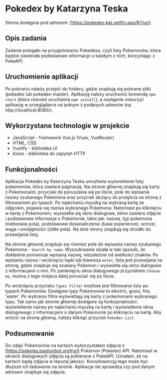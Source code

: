 # Pokedex by Katarzyna Teska

Strona dostępna pod adresem: [https://pokedex-kat.netlify.app/#/](url)

## Opis zadania

Zadanie polegało na przygotowaniu Pokedexa, czyli listy Pokemonów, która 
będzie zawierała podstawowe informacje o każdym z nich, korzystając z PokeAPI.

## Uruchomienie aplikacji

Po pobraniu należy przejść do folderu, gdzie znajdują się pobrane pliki (pokedex lub pokedex-master). Aplikację należy uruchomić komendą ```npm start``` (która również uruchamia ```npm install```), a następnie otworzyć aplikację w przeglądarce na jednym z podanych adresów (np. http://localhost:8080/).

## Wykorzystane technologie w projekcie

*  JavaScript - framework Vue.js (Vuex, VueRouter)
*  HTML, CSS
*  Vuetify - biblioteka UI
*  Axios - biblioteka do zapytań HTTP


## Funkcjonalności

Aplikacja Pokedex by Katarzyna Teska umożliwia wyświetlenie listy pokemonów, 
która zawiera paginację. Na stronie głównej znajdują się karty z Pokemonami, 
przyciski do poruszania się po liście, pole do wpisania nazwy szukanego 
Pokemona oraz przycisk służący do przejścia na stronę z filtrowaniem po typach.
Po najechaniu myszką na wybraną kartę ze zdjęciem, pojawia się nazwa 
wybranego Pokemona. Natomiast po kliknięciu w kartę z Pokemonem, wyświetla się 
okno dialogowe, które zawiera zdjęcie i podstawowe informacje o Pokemonie, 
takie jak: nazwa, typ pokemona (niebieskie pola), podstawowe doświadczenie (base experience), 
wzrost, waga i umiejętności (żółte pola). Na dole strony znajdują się strzałki do 
przewijania listy.

Na stronie głównej znajduje się również pole do wpisania nazwy szukanego 
Pokemona - ```Search by name```. Wyszukiwanie działa w taki sposób, że dokładnie porównuje 
wpisaną nazwę, niezależnie od wielkości znaków. Po wpisaniu nazwy i wciśnięciu lupki lub 
klawisza ```enter```, lista jest przewijana na stronę, gdzie znajduje się 
szukany Pokemon i wyświetla się okno dialogowe z informacjami o nim.
Po zamknięciu okna dialogowego przyciskiem ```Choose me```, można z tego miejsca dalej poruszać 
się po liście. 


Po wciśnięciu przycisku ```Types Filter``` możliwe jest filtrowanie listy po 
typach Pokemonów. Dostępne typy Pokemonów to electric, grass, fire, 
’water’. Po wybraniu filtra wyświetlają się karty z pokemonami wybranego typu. 
Tak samo jak stronie głównej dostępne są funkcjonalności: wyświetlenie nazwy 
po najechaniu myszką na kartę i wyświetlenie okna dialogowego z informacjami
o danym Pokemonie po kliknięciu na kartę. Aby wrócić na stronę główną, należy 
kliknąć przycisk ```Pokedex List```.

## Podsumowanie
Do zdjęć Pokemonów na kartach wykorzystałam zdjęcia 
z [https://pokeres.bastionbot.org](url) Pokemon (Pokeres) API. Natomiast w oknach 
dialogowych zdjęcia są pobierane z PokeAPI. Uznałam, że na kartach będą zdjęcia
w lepszej jakości. Konsekwencją tego może być dłuższe ich ładowanie na stronie.
Aplikacja nie sprawdza czy pod danym adresem znajduje się zdjęcie.

